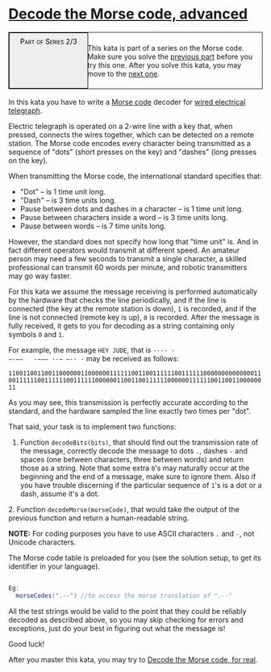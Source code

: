 # [Decode the Morse code, advanced](https://www.codewars.com/kata/decode-the-morse-code-advanced)

<div style="border:1px solid;position:relative;padding:1ex 1ex 1ex 11.1em;"><div style="position:absolute; left:0;top:0;bottom:0; width:10em; padding:1ex;text-align:center;border:1px solid;margin:0 1ex 0 0;color:#000;background-color:#eee;font-variant:small-caps">Part of Series 2/3</div>
<div>

This kata is part of a series on the Morse code. Make sure you solve the [previous part](/kata/decode-the-morse-code) before you try this one. After you solve this kata, you may move to the [next one](/kata/decode-the-morse-code-for-real).

</div></div><br>
In this kata you have to write a <a href="https://en.wikipedia.org/wiki/Morse_code">Morse code</a> decoder for <a href="https://en.wikipedia.org/wiki/Electrical_telegraph">wired electrical telegraph</a>.

Electric telegraph is operated on a 2-wire line with a key that, when pressed, connects the wires together, which can be detected on a remote station. The Morse code encodes every character being transmitted as a sequence of "dots" (short presses on the key) and "dashes" (long presses on the key).

When transmitting the Morse code, the international standard specifies that:
<ul><li>"Dot" – is 1 time unit long.</li>
<li>"Dash" – is 3 time units long.</li>
<li>Pause between dots and dashes in a character – is 1 time unit long.</li>
<li>Pause between characters inside a word – is 3 time units long.</li>
<li>Pause between words – is 7 time units long.</li></ul>

However, the standard does not specify how long that "time unit" is. And in fact different operators would transmit at different speed. An amateur person may need a few seconds to transmit a single character, a skilled professional can transmit 60 words per minute, and robotic transmitters may go way faster.

For this kata we assume the message receiving is performed automatically by the hardware that checks the line periodically, and if the line is connected (the key at the remote station is down), <code>1</code> is recorded, and if the line is not connected (remote key is up), <code>0</code> is recorded. After the message is fully received, it gets to you for decoding as a string containing only symbols <code>0</code> and <code>1</code>.

For example, the message <code>HEY JUDE</code>, that is <code>···· · −·−−   ·−−− ··− −·· ·</code> may be received as follows:

<code>1100110011001100000011000000111111001100111111001111110000000000000011001111110011111100111111000000110011001111110000001111110011001100000011</code>

As you may see, this transmission is perfectly accurate according to the standard, and the hardware sampled the line exactly two times per "dot".

That said, your task is to implement two functions:

1. Function <code>decodeBits(bits)</code>, that should find out the transmission rate of the message, correctly decode the message to dots <code>.</code>, dashes <code>-</code> and spaces (one between characters, three between words) and return those as a string. Note that some extra <code>0</code>'s may naturally occur at the beginning and the end of a message, make sure to ignore them. Also if you have trouble discerning if the particular sequence of <code>1</code>'s is a dot or a dash, assume it's a dot.

2. Function <code>decodeMorse(morseCode)</code>, that would take the output of the previous function and return a human-readable string.

**NOTE:** For coding purposes you have to use ASCII characters `.` and `-`, not Unicode characters.

The Morse code table is preloaded for you (see the solution setup, to get its identifier in your language).
```scala

Eg:
  morseCodes(".--") //to access the morse translation of ".--"

```

All the test strings would be valid to the point that they could be reliably decoded as described above, so you may skip checking for errors and exceptions, just do your best in figuring out what the message is!

Good luck!

After you master this kata, you may try to <a href="http://www.codewars.com/kata/decode-the-morse-code-for-real">Decode the Morse code, for real</a>.
